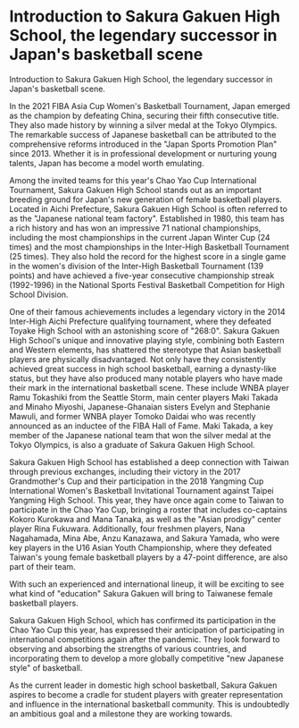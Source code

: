 # Introduction to Sakura Gakuen High School, the legendary successor in Japan's basketball scene 
 Introduction to Sakura Gakuen High School, the legendary successor in Japan's basketball scene.

In the 2021 FIBA Asia Cup Women's Basketball Tournament, Japan emerged as the champion by defeating China, securing their fifth consecutive title. They also made history by winning a silver medal at the Tokyo Olympics. The remarkable success of Japanese basketball can be attributed to the comprehensive reforms introduced in the "Japan Sports Promotion Plan" since 2013. Whether it is in professional development or nurturing young talents, Japan has become a model worth emulating.

Among the invited teams for this year's Chao Yao Cup International Tournament, Sakura Gakuen High School stands out as an important breeding ground for Japan's new generation of female basketball players. Located in Aichi Prefecture, Sakura Gakuen High School is often referred to as the "Japanese national team factory". Established in 1980, this team has a rich history and has won an impressive 71 national championships, including the most championships in the current Japan Winter Cup (24 times) and the most championships in the Inter-High Basketball Tournament (25 times). They also hold the record for the highest score in a single game in the women's division of the Inter-High Basketball Tournament (139 points) and have achieved a five-year consecutive championship streak (1992-1996) in the National Sports Festival Basketball Competition for High School Division.

One of their famous achievements includes a legendary victory in the 2014 Inter-High Aichi Prefecture qualifying tournament, where they defeated Toyake High School with an astonishing score of "268:0". Sakura Gakuen High School's unique and innovative playing style, combining both Eastern and Western elements, has shattered the stereotype that Asian basketball players are physically disadvantaged. Not only have they consistently achieved great success in high school basketball, earning a dynasty-like status, but they have also produced many notable players who have made their mark in the international basketball scene. These include WNBA player Ramu Tokashiki from the Seattle Storm, main center players Maki Takada and Minaho Miyoshi, Japanese-Ghanaian sisters Evelyn and Stephanie Mawuli, and former WNBA player Tomoko Daidai who was recently announced as an inductee of the FIBA Hall of Fame. Maki Takada, a key member of the Japanese national team that won the silver medal at the Tokyo Olympics, is also a graduate of Sakura Gakuen High School.

Sakura Gakuen High School has established a deep connection with Taiwan through previous exchanges, including their victory in the 2017 Grandmother's Cup and their participation in the 2018 Yangming Cup International Women's Basketball Invitational Tournament against Taipei Yangming High School. This year, they have once again come to Taiwan to participate in the Chao Yao Cup, bringing a roster that includes co-captains Kokoro Kurokawa and Mana Tanaka, as well as the "Asian prodigy" center player Rina Fukuwara. Additionally, four freshmen players, Nana Nagahamada, Mina Abe, Anzu Kanazawa, and Sakura Yamada, who were key players in the U16 Asian Youth Championship, where they defeated Taiwan's young female basketball players by a 47-point difference, are also part of their team.

With such an experienced and international lineup, it will be exciting to see what kind of "education" Sakura Gakuen will bring to Taiwanese female basketball players.

Sakura Gakuen High School, which has confirmed its participation in the Chao Yao Cup this year, has expressed their anticipation of participating in international competitions again after the pandemic. They look forward to observing and absorbing the strengths of various countries, and incorporating them to develop a more globally competitive "new Japanese style" of basketball.

As the current leader in domestic high school basketball, Sakura Gakuen aspires to become a cradle for student players with greater representation and influence in the international basketball community. This is undoubtedly an ambitious goal and a milestone they are working towards.